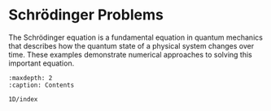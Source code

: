 # Schrödinger Problems

The Schrödinger equation is a fundamental equation in quantum mechanics that describes how the quantum state of a physical system changes over time. These examples demonstrate numerical approaches to solving this important equation.

```{toctree}
:maxdepth: 2
:caption: Contents

1D/index
``` 